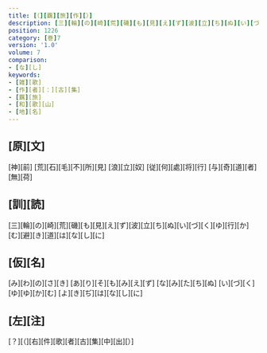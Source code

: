 ```yaml
---
title: [（][覊][旅][作][）]
description: [三][輪][の][崎][荒][磯][も][見][え][ず][波][立][ち][ぬ][い][づ][く][ゆ][行][か][む][避][き][道][は][な][し][に]
position: 1226
category: [巻]7
version: '1.0'
volume: 7
comparison:
- [な][し]
keywords:
- [雑][歌]
- [作][者][：][古][集]
- [羈][旅]
- [和][歌][山]
- [地][名]
---
```


## [原][文]

[神][前] [荒][石][毛][不][所][見] [浪][立][奴] [従][何][處][将][行] [与][奇][道][者][無][荷]

## [訓][読]

[三][輪][の][崎][荒][磯][も][見][え][ず][波][立][ち][ぬ][い][づ][く][ゆ][行][か][む][避][き][道][は][な][し][に]

## [仮][名]

[み][わ][の][さ][き] [あ][り][そ][も][み][え][ず] [な][み][た][ち][ぬ] [い][づ][く][ゆ][ゆ][か][む] [よ][き][ぢ][は][な][し][に]

## [左][注]

[？][（][右][件][歌][者][古][集][中][出][）]
